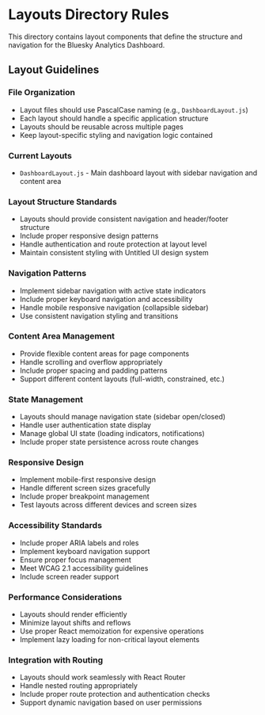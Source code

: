 # Layouts Directory Rules

This directory contains layout components that define the structure and navigation for the Bluesky Analytics Dashboard.

## Layout Guidelines

### File Organization
- Layout files should use PascalCase naming (e.g., `DashboardLayout.js`)
- Each layout should handle a specific application structure
- Layouts should be reusable across multiple pages
- Keep layout-specific styling and navigation logic contained

### Current Layouts
- `DashboardLayout.js` - Main dashboard layout with sidebar navigation and content area

### Layout Structure Standards
- Layouts should provide consistent navigation and header/footer structure
- Include proper responsive design patterns
- Handle authentication and route protection at layout level
- Maintain consistent styling with Untitled UI design system

### Navigation Patterns
- Implement sidebar navigation with active state indicators
- Include proper keyboard navigation and accessibility
- Handle mobile responsive navigation (collapsible sidebar)
- Use consistent navigation styling and transitions

### Content Area Management
- Provide flexible content areas for page components
- Handle scrolling and overflow appropriately
- Include proper spacing and padding patterns
- Support different content layouts (full-width, constrained, etc.)

### State Management
- Layouts should manage navigation state (sidebar open/closed)
- Handle user authentication state display
- Manage global UI state (loading indicators, notifications)
- Include proper state persistence across route changes

### Responsive Design
- Implement mobile-first responsive design
- Handle different screen sizes gracefully
- Include proper breakpoint management
- Test layouts across different devices and screen sizes

### Accessibility Standards
- Include proper ARIA labels and roles
- Implement keyboard navigation support
- Ensure proper focus management
- Meet WCAG 2.1 accessibility guidelines
- Include screen reader support

### Performance Considerations
- Layouts should render efficiently
- Minimize layout shifts and reflows
- Use proper React memoization for expensive operations
- Implement lazy loading for non-critical layout elements

### Integration with Routing
- Layouts should work seamlessly with React Router
- Handle nested routing appropriately
- Include proper route protection and authentication checks
- Support dynamic navigation based on user permissions